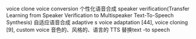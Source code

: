 voice clone
voice conversion
个性化语音合成
speaker verification(Transfer Learning from Speaker Verification to Multispeaker Text-To-Speech Synthesis)
自适应语音合成 adaptive
s voice adaptation [44], voice cloning [9], custom voice
音色的、风格的、语言的
TTS 替换text -to speech